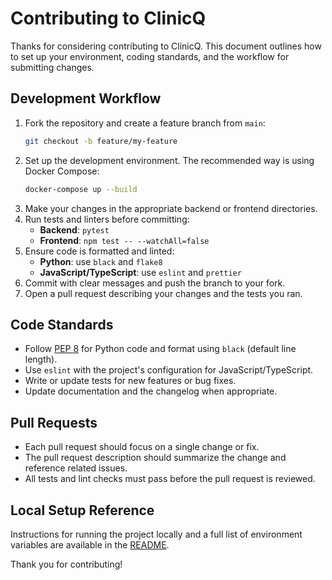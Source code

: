 # Contributing to ClinicQ

Thanks for considering contributing to ClinicQ. This document outlines how to set up your environment, coding standards, and the workflow for submitting changes.

## Development Workflow

1. Fork the repository and create a feature branch from `main`:
   ```bash
   git checkout -b feature/my-feature
   ```
2. Set up the development environment. The recommended way is using Docker Compose:
   ```bash
   docker-compose up --build
   ```
3. Make your changes in the appropriate backend or frontend directories.
4. Run tests and linters before committing:
   - **Backend**: `pytest`
   - **Frontend**: `npm test -- --watchAll=false`
5. Ensure code is formatted and linted:
   - **Python**: use `black` and `flake8`
   - **JavaScript/TypeScript**: use `eslint` and `prettier`
6. Commit with clear messages and push the branch to your fork.
7. Open a pull request describing your changes and the tests you ran.

## Code Standards

- Follow [PEP 8](https://pep8.org/) for Python code and format using `black` (default line length).
- Use `eslint` with the project's configuration for JavaScript/TypeScript.
- Write or update tests for new features or bug fixes.
- Update documentation and the changelog when appropriate.

## Pull Requests

- Each pull request should focus on a single change or fix.
- The pull request description should summarize the change and reference related issues.
- All tests and lint checks must pass before the pull request is reviewed.

## Local Setup Reference

Instructions for running the project locally and a full list of environment variables are available in the [README](README.md).

Thank you for contributing!

